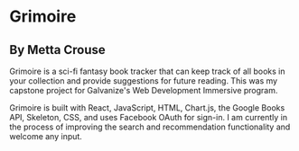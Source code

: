 # Grimoire
## By Metta Crouse

Grimoire is a sci-fi fantasy book tracker that can keep track of all books in
your collection and provide suggestions for future reading. This was my capstone
project for Galvanize's Web Development Immersive program.

Grimoire is built with React, JavaScript, HTML, Chart.js, the Google Books API,
Skeleton, CSS, and uses Facebook OAuth for sign-in. I am currently in the process
of improving the search and recommendation functionality and welcome any input.
